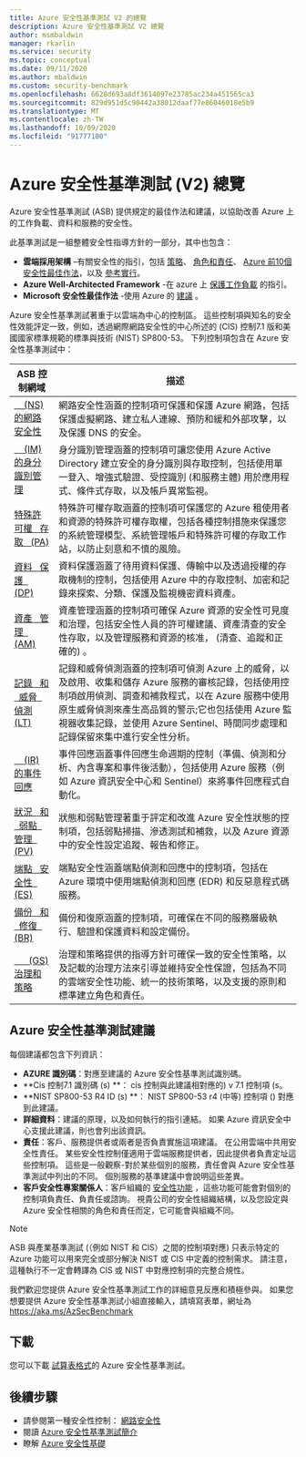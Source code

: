 ```yaml
---
title: Azure 安全性基準測試 V2 的總覽
description: Azure 安全性基準測試 V2 總覽
author: msmbaldwin
manager: rkarlin
ms.service: security
ms.topic: conceptual
ms.date: 09/11/2020
ms.author: mbaldwin
ms.custom: security-benchmark
ms.openlocfilehash: 6628d693a8df3614097e23785ac234a451565ca3
ms.sourcegitcommit: 829d951d5c90442a38012daaf77e86046018e5b9
ms.translationtype: MT
ms.contentlocale: zh-TW
ms.lasthandoff: 10/09/2020
ms.locfileid: "91777100"
---
```

# <a name="overview-of-the-azure-security-benchmark-v2"></a>Azure 安全性基準測試 (V2) 總覽

Azure 安全性基準測試 (ASB) 提供規定的最佳作法和建議，以協助改善 Azure 上的工作負載、資料和服務的安全性。

此基準測試是一組整體安全性指導方針的一部分，其中也包含：

- **雲端採用架構** –有關安全性的指引，包括 [策略](/azure/cloud-adoption-framework/strategy/define-security-strategy)、 [角色和責任](/azure/cloud-adoption-framework/organize/cloud-security)、 [Azure 前10個安全性最佳作法](/azure/cloud-adoption-framework/get-started/security#step-1-establish-essential-security-practices)，以及 [參考實行](/azure/cloud-adoption-framework/ready/enterprise-scale/)。
- **Azure Well-Architected Framework** -在 azure 上 [保護工作負載](https://docs.microsoft.com/assessments/?mode=pre-assessment&session=local) 的指引。
- **Microsoft 安全性最佳作法** -使用 Azure 的 [建議](/security/compass/microsoft-security-compass-introduction) 。

 Azure 安全性基準測試著重于以雲端為中心的控制區。 這些控制項與知名的安全性效能評定一致，例如，透過網際網路安全性的中心所述的 (CIS) 控制7.1 版和美國國家標準規範的標準與技術 (NIST) SP800-53。
下列控制項包含在 Azure 安全性基準測試中：

| ASB 控制網域 | 描述 
|--|--|
| [&nbsp; &nbsp; (NS) 的網路安全性](security-controls-v2-network-security.md) | 網路安全性涵蓋的控制項可保護和保護 Azure 網路，包括保護虛擬網路、建立私人連線、預防和緩和外部攻擊，以及保護 DNS 的安全。 |
| [&nbsp; &nbsp; (IM) 的身分識別管理](security-controls-v2-identity-management.md) | 身分識別管理涵蓋的控制項可讓您使用 Azure Active Directory 建立安全的身分識別與存取控制，包括使用單一登入、增強式驗證、受控識別 (和服務主體) 用於應用程式、條件式存取，以及帳戶異常監視。 |
| [特殊許可權 &nbsp; 存取 &nbsp; (PA) ](security-controls-v2-privileged-access.md) | 特殊許可權存取涵蓋的控制項可保護您的 Azure 租使用者和資源的特殊許可權存取權，包括各種控制措施來保護您的系統管理模型、系統管理帳戶和特殊許可權的存取工作站，以防止刻意和不慎的風險。 |
| [資料 &nbsp; 保護 &nbsp; (DP) ](security-controls-v2-data-protection.md) | 資料保護涵蓋了待用資料保護、傳輸中以及透過授權的存取機制的控制，包括使用 Azure 中的存取控制、加密和記錄來探索、分類、保護及監視機密資料資產。 |
| [資產 &nbsp; 管理 &nbsp; (AM) ](security-controls-v2-asset-management.md) | 資產管理涵蓋的控制項可確保 Azure 資源的安全性可見度和治理，包括安全性人員的許可權建議、資產清查的安全性存取，以及管理服務和資源的核准， (清查、追蹤和正確的) 。 |
| [記錄 &nbsp; 和 &nbsp; 威脅 &nbsp; 偵測 (LT) ](security-controls-v2-logging-threat-detection.md) | 記錄和威脅偵測涵蓋的控制項可偵測 Azure 上的威脅，以及啟用、收集和儲存 Azure 服務的審核記錄，包括使用控制項啟用偵測、調查和補救程式，以在 Azure 服務中使用原生威脅偵測來產生高品質的警示;它也包括使用 Azure 監視器收集記錄，並使用 Azure Sentinel、時間同步處理和記錄保留來集中進行安全性分析。 |
| [&nbsp; &nbsp; (IR) 的事件回應](security-controls-v2-incident-response.md) | 事件回應涵蓋事件回應生命週期的控制（準備、偵測和分析、內含專案和事件後活動），包括使用 Azure 服務（例如 Azure 資訊安全中心和 Sentinel）來將事件回應程式自動化。 |
| [狀況 &nbsp; 和 &nbsp; 弱點 &nbsp; 管理 &nbsp; (PV) ](security-controls-v2-posture-vulnerability-management.md) | 狀態和弱點管理著重于評定和改進 Azure 安全性狀態的控制項，包括弱點掃描、滲透測試和補救，以及 Azure 資源中的安全性設定追蹤、報告和修正。 |
| [端點 &nbsp; 安全性 &nbsp; (ES) ](security-controls-v2-endpoint-security.md) | 端點安全性涵蓋端點偵測和回應中的控制項，包括在 Azure 環境中使用端點偵測和回應 (EDR) 和反惡意程式碼服務。 |
| [備份 &nbsp; 和 &nbsp; 修復 &nbsp; (BR) ](security-controls-v2-backup-recovery.md) | 備份和復原涵蓋的控制項，可確保在不同的服務層級執行、驗證和保護資料和設定備份。 |
| [&nbsp; &nbsp; &nbsp; (GS) 治理和策略](security-controls-v2-governance-strategy.md) | 治理和策略提供的指導方針可確保一致的安全性策略，以及記載的治理方法來引導並維持安全性保證，包括為不同的雲端安全性功能、統一的技術策略，以及支援的原則和標準建立角色和責任。 |

## <a name="azure-security-benchmark-recommendations"></a>Azure 安全性基準測試建議

每個建議都包含下列資訊：

- **AZURE 識別碼**：對應至建議的 Azure 安全性基準測試識別碼。
- **Cis 控制7.1 識別碼 (s) **： cis 控制與此建議相對應的) v 7.1 控制項 (s。
- **NIST SP800-53 R4 ID (s) **： NIST SP800-53 r4 (中等) 控制項 () 對應到此建議。
- **詳細資料**：建議的原理，以及如何執行的指引連結。 如果 Azure 資訊安全中心支援此建議，則也會列出該資訊。
- **責任**：客戶、服務提供者或兩者是否負責實施這項建議。 在公用雲端中共用安全性責任。 某些安全性控制僅適用于雲端服務提供者，因此提供者負責定址這些控制項。 這些是一般觀察-對於某些個別的服務，責任會與 Azure 安全性基準測試中列出的不同。 個別服務的基準建議中會說明這些差異。
- **客戶安全性專案關係人**：客戶組織的 [安全性功能](/azure/cloud-adoption-framework/organize/cloud-security#security-functions) ，這些功能可能會對個別的控制項負責任、負責任或諮詢。 視貴公司的安全性組織結構，以及您設定與 Azure 安全性相關的角色和責任而定，它可能會與組織不同。

> [!NOTE]
> ASB 與產業基準測試 (（例如 NIST 和 CIS）之間的控制項對應) 只表示特定的 Azure 功能可以用來完全或部分解決 NIST 或 CIS 中定義的控制需求。 請注意，這種執行不一定會轉譯為 CIS 或 NIST 中對應控制項的完整合規性。

我們歡迎您提供 Azure 安全性基準測試工作的詳細意見反應和積極參與。 如果您想要提供 Azure 安全性基準測試小組直接輸入，請填寫表單，網址為 https://aka.ms/AzSecBenchmark

## <a name="download"></a>下載

您可以下載 [試算表格式](https://github.com/MicrosoftDocs/SecurityBenchmarks/tree/master/Azure%20Security%20Benchmark)的 Azure 安全性基準測試。

## <a name="next-steps"></a>後續步驟 
- 請參閱第一種安全性控制： [網路安全性](security-control-network-security.md)
- 閱讀 [Azure 安全性基準測試簡介](introduction.md)
- 瞭解 [Azure 安全性基礎](../fundamentals/index.yml)

